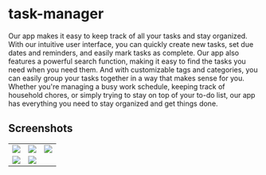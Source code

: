 # task-manager
Our app makes it easy to keep track of all your tasks and stay organized. With our intuitive user interface, you can quickly create new tasks, set due dates and reminders, and easily mark tasks as complete. Our app also features a powerful search function, making it easy to find the tasks you need when you need them. And with customizable tags and categories, you can easily group your tasks together in a way that makes sense for you. Whether you're managing a busy work schedule, keeping track of household chores, or simply trying to stay on top of your to-do list, our app has everything you need to stay organized and get things done.
## Screenshots
<table>
  <tr>
    <td><img src="https://github.com/ameni-selmi/task-manager/assets/53795935/f8fc1b49-54b1-4e8b-aff5-2801a7f0ea75"></td>
    <td><img src="https://github.com/ameni-selmi/task-manager/assets/53795935/d7c8dae8-0055-4e8d-8ddb-5087e212f5a6"></td>
    <td><img src="https://github.com/ameni-selmi/task-manager/assets/53795935/f4f30720-b6c8-4ed0-84b3-a3af6c646092"></td>
  </tr>
  <tr>
    <td><img src="https://github.com/ameni-selmi/task-manager/assets/53795935/b9b8d62b-42b6-43b5-b227-31e43bfabbf7"></td>
    <td><img src="https://github.com/ameni-selmi/task-manager/assets/53795935/9b9f802a-9966-4b41-a02b-97d44a14093a"></td>
  </tr>
</table>
